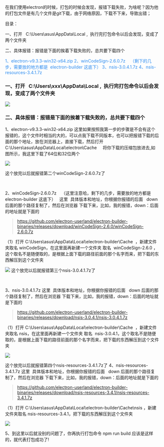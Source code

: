 

在我们使用electron的时候，打包的时候会发现，报错下载失败，为啥呢？因为他的打包文件是有几个文件是git下载，由于网络原因，下载不下来，导致出错；

目录：

一、打开   C:\Users\asus\AppData\Local ,  执行完打包命令以后会发现，变成了两个文件夹

二、具体报错：报错是下面的挨着下载失败的，总共要下载四个

<font color="#2d8cf0">1、electron-v9.3.3-win32-x64.zip</font>
<font color="#2d8cf0">2、winCodeSign-2.6.0.7z    （剩下的几步，需要放的地方都是  electron-builder 这底下）</font>
<font color="#2d8cf0">3、nsis-3.0.4.1.7z</font>
<font color="#2d8cf0">4、nsis-resources-3.4.1.7z</font>


### 一、打开   C:\Users\xxx\AppData\Local ,  执行完打包命令以后会发现，变成了两个文件夹

![](https://img-blog.csdnimg.cn/20201106182557432.png)

### 二、具体报错：报错是下面的挨着下载失败的，总共要下载四个
1、electron-v9.3.3-win32-x64.zip
这里如果按照我第一步的步骤是不会有这个报错的，这个文件时相当的大的，可以点我下载不同版本，也可以把报错下载的后面的那个地址，放在浏览器上，直接下载，然后打开
C:\Users\asus\AppData\Local\electron\Cache     将你下载的压缩包放进去,如图所示，我这里下载了64位和32位两个


![](https://img-blog.csdnimg.cn/2020110618342967.png)

这个放完以后就报错第二个winCodeSign-2.6.0.7z了

 

2、winCodeSign-2.6.0.7z    （这里注意哈，剩下的几步，需要放的地方都是  electron-builder 这底下）
  这里  具体版本和地址，你根据你报错的后面   down 后面的那个路径复制了，然后在浏览器 下载下来，比如，我的报错，down：后面的地址就是下面的

> https://github.com/electron-userland/electron-builder-binaries/releases/download/winCodeSign-2.6.0/winCodeSign-2.6.0.7z

（1）打开 C:\Users\asus\AppData\Local\electron-builder\Cache  ，新建文件夹取名 winCodeSign，在这里面再新建一个文件夹 取名  winCodeSign-2.6.0 ，这个取名不是随便取的，是根据上面下载的路径前面的那个名字而来，把下载的东西解压到这个文件夹

![](https://img-blog.csdnimg.cn/20201106185516326.png)
这个放完以后就报错第三个nsis-3.0.4.1.7z了

 

3、nsis-3.0.4.1.7z
这里  具体版本和地址，你根据你报错的后面   down 后面的那个路径复制了，然后在浏览器 下载下来，比如，我的报错，down：后面的地址就是下面的
> https://github.com/electron-userland/electron-builder-binaries/releases/download/nsis-3.0.4.1/nsis-3.0.4.1.7z


（1）打开 C:\Users\asus\AppData\Local\electron-builder\Cache  ，新建文件夹取名 nsis，在这里面再新建一个文件夹 取名  nsis-3.0.4.1，这个取名不是随便取的，是根据上面下载的路径前面的那个名字而来，把下载的东西解压到这个文件夹

![](https://img-blog.csdnimg.cn/20201106185442746.png)

这个放完以后就报错第四个nsis-resources-3.4.1.7z了
4、nsis-resources-3.4.1.7z
这里  具体版本和地址，你根据你报错的后面   down 后面的那个路径复制了，然后在浏览器 下载下来，比如，我的报错，down：后面的地址就是下面的
> https://github.com/electron-userland/electron-builder-binaries/releases/download/nsis-resources-3.4.1/nsis-resources-3.4.1.7z

（1）打开 C:\Users\asus\AppData\Local\electron-builder\Cache\nsis ，新建文件夹取名 nsis-resources-3.4.1，把下载的东西解压到这个文件夹

![](https://img-blog.csdnimg.cn/20201106185408564.png)

5、到这里以后就没别的问题了，你再执行打包命令 npm run build 应该是这样的，就代表打包成功了!
